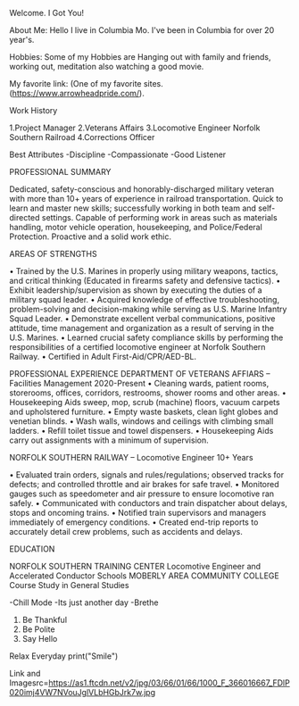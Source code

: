 Welcome. I Got You!

About Me: Hello I live in Columbia Mo. I've been in Columbia for over 20 year's.

Hobbies: Some of my Hobbies are Hanging out with family and friends, working out, meditation also watching a good movie.

My favorite link: (One of my favorite sites. (https://www.arrowheadpride.com/).

Work History

1.Project Manager
2.Veterans Affairs
3.Locomotive Engineer Norfolk Southern Railroad
4.Corrections Officer

Best Attributes
-Discipline
-Compassionate
-Good Listener

PROFESSIONAL SUMMARY

Dedicated, safety-conscious and honorably-discharged military veteran with more than 10+ years of experience in railroad transportation. Quick to learn and master new skills; successfully working in both team and self-directed settings. Capable of performing work in areas such as materials handling, motor vehicle operation, housekeeping, and Police/Federal Protection. Proactive and a solid work ethic.

AREAS OF STRENGTHS

• Trained by the U.S. Marines in properly using military weapons, tactics, and critical thinking (Educated in firearms safety and defensive tactics). • Exhibit leadership/supervision as shown by executing the duties of a military squad leader. • Acquired knowledge of effective troubleshooting, problem-solving and decision-making while serving as U.S. Marine Infantry Squad Leader. • Demonstrate excellent verbal communications, positive attitude, time management and organization as a result of serving in the U.S. Marines. • Learned crucial safety compliance skills by performing the responsibilities of a certified locomotive engineer at Norfolk Southern Railway. • Certified in Adult First-Aid/CPR/AED-BL.

PROFESSIONAL EXPERIENCE DEPARTMENT OF VETERANS AFFIARS – Facilities Management 2020-Present • Cleaning wards, patient rooms, storerooms, offices, corridors, restrooms, shower rooms and other areas. • Housekeeping Aids sweep, mop, scrub (machine) floors, vacuum carpets and upholstered furniture. • Empty waste baskets, clean light globes and venetian blinds. • Wash walls, windows and ceilings with climbing small ladders. • Refill toilet tissue and towel dispensers. • Housekeeping Aids carry out assignments with a minimum of supervision.

NORFOLK SOUTHERN RAILWAY – Locomotive Engineer 10+ Years

• Evaluated train orders, signals and rules/regulations; observed tracks for defects; and controlled throttle and air brakes for safe travel. • Monitored gauges such as speedometer and air pressure to ensure locomotive ran safely. • Communicated with conductors and train dispatcher about delays, stops and oncoming trains. • Notified train supervisors and managers immediately of emergency conditions. • Created end-trip reports to accurately detail crew problems, such as accidents and delays.

EDUCATION

NORFOLK SOUTHERN TRAINING CENTER Locomotive Engineer and Accelerated Conductor Schools MOBERLY AREA COMMUNITY COLLEGE Course Study in General Studies

-Chill Mode
-Its just another day
-Brethe

1. Be Thankful
2. Be Polite
3. Say Hello

Relax Everyday print("Smile")

Link and Imagesrc=https://as1.ftcdn.net/v2/jpg/03/66/01/66/1000_F_366016667_FDlP020imj4VW7NVouJglVLbHGbJrk7w.jpg
